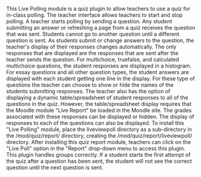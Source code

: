 This Live Polling module is a quiz plugin to allow teachers to use a quiz for in-class polling. The teacher interface allows teachers to start and stop polling. A teacher starts polling by sending a question. Any student submitting an answer or refreshing a page from a quiz receives the question that was sent. Students cannot go to another question until a different question is sent. As students submit or change answers to the question, the teacher's display of their responses changes automatically. The only responses that are displayed are the responses that are sent after the teacher sends the question. For multichoice, truefalse, and calculated multichoice questions, the student responses are displayed in a histogram. For essay questions and all other question types, the student answers are displayed with each student getting one line in the display. For these type of questions the teacher can choose to show or hide the names of the students submitting responses. The teacher also has the option of displaying a dynamic table/spreadsheet of student responses to all of the questions in the quiz. However, the table/spreadsheet display requires that the Moodle module "Live Report" be loaded in the Moodle site. The grades associated with these responses can be displayed or hidden. The display of responses to each of the questions can also be displayed. To install this "Live Polling" module, place the liveviewpoll directory as a sub-directory in the /mod/quiz/report/ directory, creating the /mod/quiz/report/liveviewpoll/ directory. After installing this quiz report module, teachers can click on the "Live Poll" option in the "Report" drop-down menu to access this plugin.
This plugin handles groups correctly. 
If a student starts the first attempt of the quiz after a question has been sent, the student will not see the correct question until the next question is sent. 

